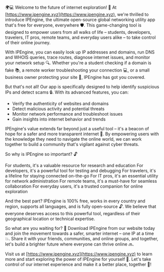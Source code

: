 🌍💻 Welcome to the future of internet exploration! 🚀 At [https://www.ipengine.xyz](https://www.ipengine.xyz), we're thrilled to introduce IPEngine, the ultimate open-source global networking utility app that's free for everyone, everywhere 🛡️. This game-changing tool is designed to empower users from all walks of life – students, developers, travelers, IT pros, remote teams, and everyday users alike – to take control of their online journey.

With IPEngine, you can easily look up IP addresses and domains, run DNS and WHOIS queries, trace routes, diagnose internet issues, and monitor your network setup 🔍. Whether you're a student checking if a domain is fake 📚, a remote worker troubleshooting your connection 💻, or a small business owner protecting your site 🏢, IPEngine has got you covered.

But that's not all! Our app is specifically designed to help identify suspicious IPs and detect scams 🔒. With its advanced features, you can:

* Verify the authenticity of websites and domains
* Detect malicious activity and potential threats
* Monitor network performance and troubleshoot issues
* Gain insights into internet behavior and trends

IPEngine's value extends far beyond just a useful tool – it's a beacon of hope for a safer and more transparent internet 🌟. By empowering users with the knowledge they need to navigate the online world, we can work together to build a community that's vigilant against cyber threats.

So why is IPEngine so important? 🔓

For students, it's a valuable resource for research and education
For developers, it's a powerful tool for testing and debugging
For travelers, it's a lifeline for staying connected on-the-go
For IT pros, it's an essential utility for network administration
For remote teams, it's a must-have for seamless collaboration
For everyday users, it's a trusted companion for online exploration

And the best part? IPEngine is 100% free, works in every country and region, supports all languages, and is fully open-source 🔓. We believe that everyone deserves access to this powerful tool, regardless of their geographical location or technical expertise.

So what are you waiting for? 🎉 Download IPEngine from our website today and join the movement towards a safer, smarter internet – one IP at a time 💥. Share it with your friends, communities, and online groups, and together, let's build a brighter future where everyone can thrive online 🔜.

Visit us at [https://www.ipengine.xyz](https://www.ipengine.xyz) to learn more and start exploring the power of IPEngine for yourself 🌟. Let's take control of our internet experience and make it a better place, together 💪!